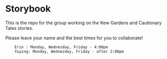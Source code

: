 # Storybook
This is the repo for the group working on the Kew Gardens and Cautionary Tales stories. 

  Please leave your name and the best times for you to collaborate!
  
        Erin : Monday, Wednesday, Friday - 4:00pm
        Yuying: Monday, Wednesday, Friday - after 2:00pm
        
        
        
  
